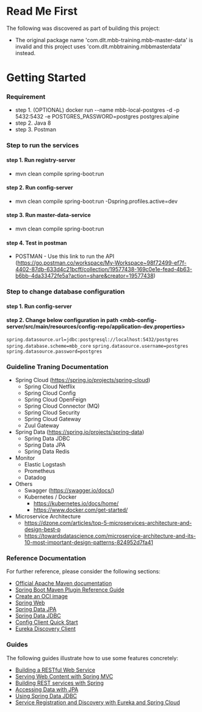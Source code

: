 # Read Me First
The following was discovered as part of building this project:

* The original package name 'com.dlt.mbb-training.mbb-master-data' is invalid and this project uses 'com.dlt.mbbtraining.mbbmasterdata' instead.

# Getting Started

### Requirement
* step 1. (OPTIONAL) docker run --name mbb-local-postgres -d -p 5432:5432 -e POSTGRES_PASSWORD=postgres postgres:alpine
* step 2. Java 8
* step 3. Postman

### Step to run the services
#### step 1. Run registry-server
* mvn clean compile spring-boot:run

#### step 2. Run config-server
* mvn clean compile spring-boot:run -Dspring.profiles.active=dev

#### step 3. Run master-data-service
* mvn clean compile spring-boot:run

#### step 4. Test in postman
* POSTMAN - Use this link to run the API (https://go.postman.co/workspace/My-Workspace~98f72499-ef7f-4402-87db-633d4c21bcff/collection/19577438-169c0e1e-fead-4b63-b6bb-4da33472fe5a?action=share&creator=19577438)

### Step to change database configuration
#### step 1. Run config-server
#### step 2. Change below configuration in path <mbb-config-server/src/main/resources/config-repo/application-dev.properties>
`spring.datasource.url=jdbc:postgresql://localhost:5432/postgres`
`spring.database.scheme=mbb_core`
`spring.datasource.username=postgres`
`spring.datasource.password=postgres`


### Guideline Traning Documentation
* Spring Cloud (https://spring.io/projects/spring-cloud)
  * Spring Cloud Netflix
  * Spring Cloud Config
  * Spring Cloud OpenFeign
  * Spring Cloud Connector (MQ)
  * Spring Cloud Security
  * Spring Cloud Gateway
  * Zuul Gateway
* Spring Data (https://spring.io/projects/spring-data)
  * Spring Data JDBC
  * Spring Data JPA
  * Spring Data Redis
* Monitor
  * Elastic Logstash
  * Prometheus
  * Datadog
* Others
  * Swagger (https://swagger.io/docs/)
  * Kubernetes / Docker
    * https://kubernetes.io/docs/home/
    * https://www.docker.com/get-started/
* Microservice Architecture
  * https://dzone.com/articles/top-5-microservices-architecture-and-design-best-p
  * https://towardsdatascience.com/microservice-architecture-and-its-10-most-important-design-patterns-824952d7fa41
 

### Reference Documentation
For further reference, please consider the following sections:

* [Official Apache Maven documentation](https://maven.apache.org/guides/index.html)
* [Spring Boot Maven Plugin Reference Guide](https://docs.spring.io/spring-boot/docs/2.7.2/maven-plugin/reference/html/)
* [Create an OCI image](https://docs.spring.io/spring-boot/docs/2.7.2/maven-plugin/reference/html/#build-image)
* [Spring Web](https://docs.spring.io/spring-boot/docs/2.7.2/reference/htmlsingle/#web)
* [Spring Data JPA](https://docs.spring.io/spring-boot/docs/2.7.2/reference/htmlsingle/#data.sql.jpa-and-spring-data)
* [Spring Data JDBC](https://docs.spring.io/spring-boot/docs/2.7.2/reference/htmlsingle/#data.sql.jdbc)
* [Config Client Quick Start](https://docs.spring.io/spring-cloud-config/docs/current/reference/html/#_client_side_usage)
* [Eureka Discovery Client](https://docs.spring.io/spring-cloud-netflix/docs/current/reference/html/#service-discovery-eureka-clients)

### Guides
The following guides illustrate how to use some features concretely:

* [Building a RESTful Web Service](https://spring.io/guides/gs/rest-service/)
* [Serving Web Content with Spring MVC](https://spring.io/guides/gs/serving-web-content/)
* [Building REST services with Spring](https://spring.io/guides/tutorials/rest/)
* [Accessing Data with JPA](https://spring.io/guides/gs/accessing-data-jpa/)
* [Using Spring Data JDBC](https://github.com/spring-projects/spring-data-examples/tree/master/jdbc/basics)
* [Service Registration and Discovery with Eureka and Spring Cloud](https://spring.io/guides/gs/service-registration-and-discovery/)

